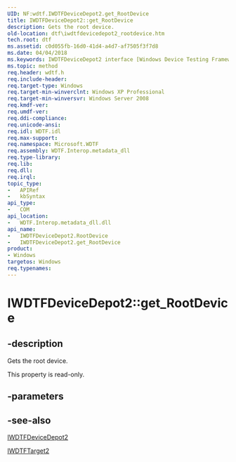 ```yaml
---
UID: NF:wdtf.IWDTFDeviceDepot2.get_RootDevice
title: IWDTFDeviceDepot2::get_RootDevice
description: Gets the root device.
old-location: dtf\iwdtfdevicedepot2_rootdevice.htm
tech.root: dtf
ms.assetid: c0d055fb-16d0-41d4-a4d7-af7505f3f7d8
ms.date: 04/04/2018
ms.keywords: IWDTFDeviceDepot2 interface [Windows Device Testing Framework],RootDevice property, IWDTFDeviceDepot2.RootDevice, IWDTFDeviceDepot2.get_RootDevice, IWDTFDeviceDepot2::RootDevice, IWDTFDeviceDepot2::get_RootDevice, Microsoft.WDTF.IWDTFDeviceDepot2.RootDevice, Microsoft::WDTF::IWDTFDeviceDepot2::RootDevice, RootDevice property [Windows Device Testing Framework], RootDevice property [Windows Device Testing Framework],IWDTFDeviceDepot2 interface, dtf.iwdtfdevicedepot2_rootdevice, get_RootDevice, wdtf/IWDTFDeviceDepot2::RootDevice, wdtf/IWDTFDeviceDepot2::get_RootDevice
ms.topic: method
req.header: wdtf.h
req.include-header: 
req.target-type: Windows
req.target-min-winverclnt: Windows XP Professional
req.target-min-winversvr: Windows Server 2008
req.kmdf-ver: 
req.umdf-ver: 
req.ddi-compliance: 
req.unicode-ansi: 
req.idl: WDTF.idl
req.max-support: 
req.namespace: Microsoft.WDTF
req.assembly: WDTF.Interop.metadata_dll
req.type-library: 
req.lib: 
req.dll: 
req.irql: 
topic_type:
-	APIRef
-	kbSyntax
api_type:
-	COM
api_location:
-	WDTF.Interop.metadata_dll.dll
api_name:
-	IWDTFDeviceDepot2.RootDevice
-	IWDTFDeviceDepot2.get_RootDevice
product:
- Windows
targetos: Windows
req.typenames: 
---
```


# IWDTFDeviceDepot2::get_RootDevice


## -description


Gets the root device.

This property is read-only.


## -parameters


## -see-also




<a href="https://msdn.microsoft.com/library/windows/hardware/hh406391">IWDTFDeviceDepot2</a>



<a href="https://msdn.microsoft.com/library/windows/hardware/hh439367">IWDTFTarget2</a>
 

 

